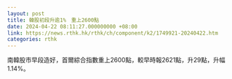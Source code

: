 ```yaml
---
layout: post
title: 韓股初段升逾1%　重上2600點
date: 2024-04-22 08:11:27.000000000 +08:00
link: https://news.rthk.hk/rthk/ch/component/k2/1749921-20240422.htm
categories: rthk
---
```


南韓股市早段造好，首爾綜合指數重上2600點，較早時報2621點，升29點，升幅1.14%。
